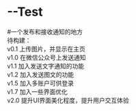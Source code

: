 # --Test  
#一个发布和接收通知的地方  
待构建：   
   v0.1 上传图片，并显示在主页  
   v1.0 在微信公众号上发送通知  
   v1.1 加入发送文字通知的功能  
   v1.2 加入发送图文的功能  
   v1.5 加入多账户可供登录  
   v1.7 加入一些界面优化  
   v2.0 提升UI界面美化程度，提升用户交互体验  
